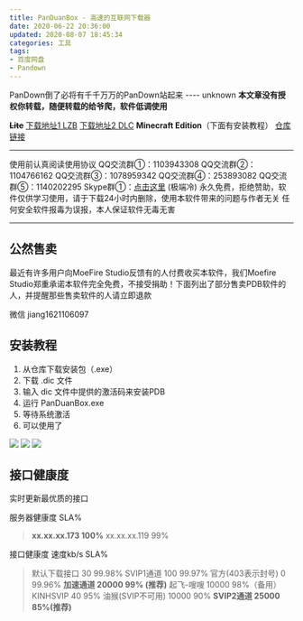 ```yaml
---
title: PanDuanBox - 高速的互联网下载器
date: 2020-06-22 20:36:00
updated: 2020-08-07 18:45:34
categories: 工具
tags:
- 百度网盘
- Pandown
---
```

PanDown倒了必将有千千万万的PanDown站起来 ---- unknown
**本文章没有授权你转载，随便转载的给爷爬，软件低调使用**

**~~Lite~~**
[下载地址1 LZB][1]
[下载地址2 DLC][2]
**Minecraft Edition**（下面有安装教程）
[仓库链接][3]


----------


使用前认真阅读使用协议
QQ交流群①：1103943308
QQ交流群②：1104766162
QQ交流群③：1078959342
QQ交流群④：253893082
QQ交流群⑤：1140202295
Skype群①：[点击这里][4] (极端冷)
永久免费，拒绝赞助，软件仅供学习使用，请于下载24小时内删除，使用本软件带来的问题与作者无关
任何安全软件报毒为误报，本人保证软件无毒无害


----------
## 公然售卖 ##
最近有许多用户向MoeFire Studio反馈有的人付费收买本软件，我们Moefire Studio郑重承诺本软件完全免费，不接受捐助！下面列出了部分售卖PDB软件的人，并提醒那些售卖软件的人请立即退款

微信 jiang1621106097
## 安装教程 ##
1. 从仓库下载安装包（.exe）
2. 下载 .dic 文件
3. 输入 dic 文件中提供的激活码来安装PDB
4. 运行 PanDuanBox.exe
5. 等待系统激活
6. 可以使用了

![  ][5]
![  ][6]
![  ][7]

## 接口健康度 ##
实时更新最优质的接口

服务器健康度 SLA%
> **xx.xx.xx.173 100%**
xx.xx.xx.119 99%

接口健康度 速度kb/s SLA%
> 默认下载接口 30 99.98%
SVIP1通道 100 99.97%
官方(403表示封号) 0 99.96%
 **加速通道 20000 99% (推荐)**
起飞-嗖嗖 10000 98%（备用）
KINHSVIP 40 95%
油猴(SVIP不可用) 10000 90%
 **SVIP2通道 25000 85%(推荐)**


  [1]: https://wwa.lanzous.com/iTAH9dwl2oh
  [2]: https://download.mbrjun.cn/Sub/PDB/PDB404.7z
  [3]: https://download.mbrjun.cn/Sub/PDB/
  [4]: https://join.skype.com/Ytl4d08qGqhA
  [5]: https://cos.mbrjun.cn/IMGS/2020/07/10/PDBL.png
  [6]: https://cos.mbrjun.cn/IMGS/2020/06/23/PDB.png
  [7]: https://xcjmblog-1300177615.file.myqcloud.com/wp-content/uploads/2020/06/image.png

